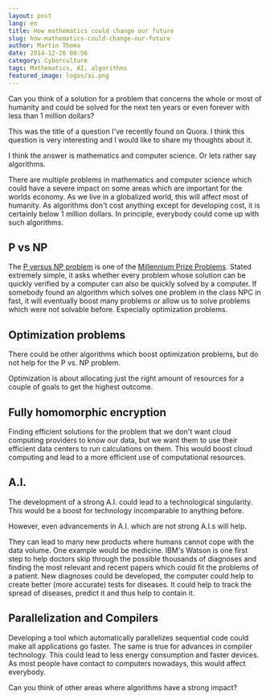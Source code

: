 ```yaml
---
layout: post
lang: en
title: How mathematics could change our future
slug: how-mathematics-could-change-our-future
author: Martin Thoma
date: 2014-12-26 00:56
category: Cyberculture
tags: Mathematics, AI, algorithms
featured_image: logos/ai.png
---
```

Can you think of a solution for a problem that concerns the whole or most of
humanity and could be solved for the next ten years or even forever with less
than 1 million dollars?

This was the title of a question I've recently found on Quora. I think this
question is very interesting and I would like to share my thoughts about it.

I think the answer is mathematics and computer science. Or lets rather say
algorithms.

There are multiple problems in mathematics and computer science which could
have a severe impact on some areas which are important for the worlds
economy. As we live in a globalized world, this will affect most of humanity.
As algorithms don't cost anything except for developing cost, it is certainly
below 1 million dollars. In principle, everybody could come up with such
algorithms.

## P vs NP

The [P versus NP problem](https://en.wikipedia.org/wiki/P_versus_NP_problem) is
one of the [Millennium Prize Problems](https://en.wikipedia.org/wiki/Millennium_Prize_Problems).
Stated extremely simple, it asks whether every problem whose solution can be
quickly verified by a computer can also be quickly solved by a computer.
If somebody found an algorithm which solves one problem in the class NPC in
fast, it will eventually boost many problems or allow us to solve problems
which were not solvable before. Especially optimization problems.


## Optimization problems

There could be other algorithms which boost optimization problems, but do not
help for the P vs. NP problem.

Optimization is about allocating just the right amount of resources for a
couple of goals to get the highest outcome.


## Fully homomorphic encryption

Finding efficient solutions for the problem that we don't want cloud computing
providers to know our data, but we want them to use their efficient data centers
to run calculations on them. This would boost cloud computing and lead to a
more efficient use of computational resources.


## A.I.

The development of a strong A.I. could lead to a technological singularity.
This would be a boost for technology incomparable to anything before.

However, even advancements in A.I. which are not strong A.I.s will help.

They can lead to many new products where humans cannot cope with  the data
volume. One example would be medicine. IBM's Watson is one first step to help
doctors skip through the possible thousands of diagnoses and finding the most
relevant and recent papers which could fit the problems of a patient. New
diagnoses could be developed, the computer could help to create better (more
accurate) tests for diseases. It could help to track the spread of diseases,
predict it and thus help to contain it.


## Parallelization and Compilers

Developing a tool which automatically parallelizes sequential code could
make all applications go faster. The same is true for advances in compiler
technology. This could lead to less energy consumption and faster devices.
As most people have contact to computers nowadays, this would affect everybody.


Can you think of other areas where algorithms have a strong impact?
